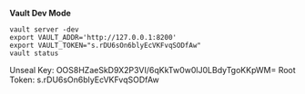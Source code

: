 **Vault Dev Mode**

```androiddatabinding
vault server -dev
export VAULT_ADDR='http://127.0.0.1:8200'
export VAULT_TOKEN="s.rDU6sOn6blyEcVKFvqSODfAw"
vault status
```

Unseal Key: OOS8HZaeSkD9X2P3VI/6qKkTw0w0lJ0LBdyTgoKKpWM=
Root Token: s.rDU6sOn6blyEcVKFvqSODfAw


